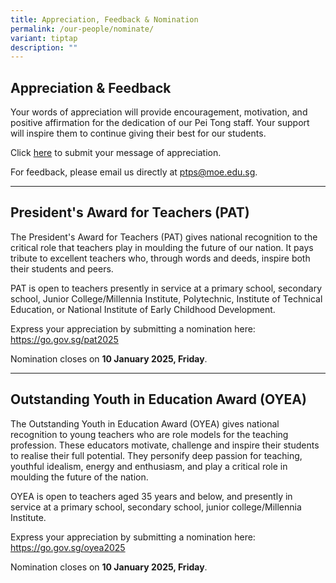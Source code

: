 ```yaml
---
title: Appreciation, Feedback & Nomination
permalink: /our-people/nominate/
variant: tiptap
description: ""
---
```

<h2>Appreciation &amp; Feedback</h2>
<p>Your words of appreciation will provide encouragement, motivation, and
positive affirmation for the dedication of our Pei Tong staff. Your support
will inspire them to continue giving their best for our students.</p>
<p>Click <a href="#" rel="noopener" target="_blank">here</a> to submit your
message of appreciation.</p>
<p>For feedback, please email us directly at <a href="#" rel="noopener noreferrer nofollow" target="_blank">ptps@moe.edu.sg</a>.</p>
<hr>
<h2>President's Award for Teachers (PAT)</h2>
<p>The President's Award for Teachers (PAT) gives national recognition to
the critical role that teachers play in moulding the future of our nation.
It pays tribute to excellent teachers who, through words and deeds, inspire
both their students and peers.</p>
<p>PAT is open to teachers presently in service at a primary school, secondary
school, Junior College/Millennia Institute, Polytechnic, Institute of Technical
Education, or National Institute of Early Childhood Development.</p>
<p>Express your appreciation by submitting a nomination here: <a href="https://go.gov.sg/pat2025" rel="noopener noreferrer nofollow" target="_blank">https://go.gov.sg/pat2025</a>
</p>
<p>Nomination closes on <strong>10 January 2025, Friday</strong>.</p>
<hr>
<h2>Outstanding Youth in Education Award (OYEA)</h2>
<p>The Outstanding Youth in Education Award (OYEA) gives national recognition
to young teachers who are role models for the teaching profession. These
educators motivate, challenge and inspire their students to realise their
full potential. They personify deep passion for teaching, youthful idealism,
energy and enthusiasm, and play a critical role in moulding the future
of the nation.</p>
<p>OYEA is open to teachers aged 35 years and below, and presently in service
at a primary school, secondary school, junior college/Millennia Institute.</p>
<p>Express your appreciation by submitting a nomination here: <a href="https://go.gov.sg/oyea2025" rel="noopener noreferrer nofollow" target="_blank">https://go.gov.sg/oyea2025</a>
</p>
<p>Nomination closes on <strong>10 January 2025, Friday</strong>.</p>
<p></p>